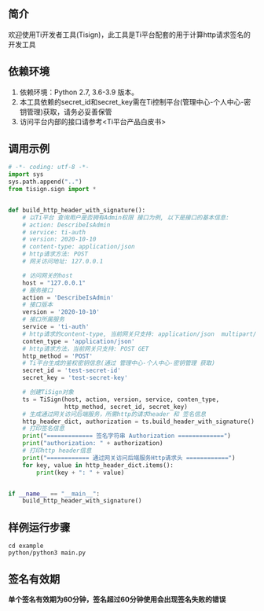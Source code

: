 ## 简介

欢迎使用Ti开发者工具(Tisign)，此工具是Ti平台配套的用于计算http请求签名的开发工具

## 依赖环境
1. 依赖环境：Python 2.7, 3.6-3.9 版本。
2. 本工具依赖的secret_id和secret_key需在Ti控制平台(管理中心-个人中心-密钥管理)获取，请务必妥善保管
3. 访问平台内部的接口请参考<Ti平台产品白皮书>

## 调用示例

```python
# -*- coding: utf-8 -*-
import sys
sys.path.append("..")
from tisign.sign import *


def build_http_header_with_signature():
    # 以Ti平台 查询用户是否拥有Admin权限 接口为例, 以下是接口的基本信息:
    # action: DescribeIsAdmin
    # service: ti-auth
    # version: 2020-10-10
    # content-type: application/json
    # http请求方法: POST
    # 网关访问地址: 127.0.0.1

    # 访问网关的host
    host = "127.0.0.1"
    # 服务接口
    action = 'DescribeIsAdmin'
    # 接口版本
    version = '2020-10-10'
    # 接口所属服务
    service = 'ti-auth'
    # http请求的content-type, 当前网关只支持: application/json  multipart/form-data
    conten_type = 'application/json'
    # http请求方法，当前网关只支持: POST GET
    http_method = 'POST'
    # Ti平台生成的鉴权密钥信息(通过 管理中心-个人中心-密钥管理 获取)
    secret_id = 'test-secret-id'
    secret_key = 'test-secret-key'

    # 创建TiSign对象
    ts = TiSign(host, action, version, service, conten_type,
                http_method, secret_id, secret_key)
    # 生成通过网关访问后端服务，所需http的请求header 和 签名信息
    http_header_dict, authorization = ts.build_header_with_signature()
    # 打印签名信息
    print("============= 签名字符串 Authorization =============")
    print("authorization: " + authorization)
    # 打印http header信息
    print("============ 通过网关访问后端服务Http请求头 ============")
    for key, value in http_header_dict.items():
        print(key + ": " + value)


if __name__ == "__main__":
    build_http_header_with_signature()
```

## 样例运行步骤
```shell
cd example
python/python3 main.py
```

## 签名有效期
**单个签名有效期为60分钟，签名超过60分钟使用会出现签名失败的错误**